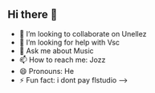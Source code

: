 ## Hi there 👋

- 👯 I’m looking to collaborate on Unellez
- 🤔 I’m looking for help with Vsc
- 💬 Ask me about Music
- 📫 How to reach me: Jozz
- 😄 Pronouns: He
- ⚡ Fun fact: i dont pay flstudio
-->